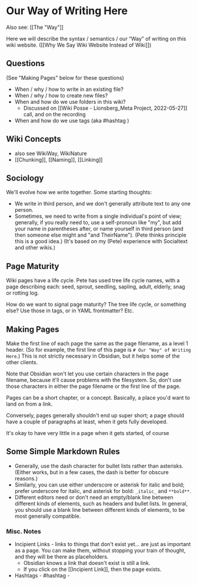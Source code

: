 # Our Way of Writing Here

Also see: [[The "Way"]]

Here we will describe the syntax / semantics / our “Way” of writing on this wiki website. ([[Why We Say Wiki Website Instead of Wiki]])

## Questions

(See "Making Pages" below for these questions)
- When / why / how to write in an existing file?
- When / why / how to create new files?
- When and how do we use folders in this wiki?
	- Discussed on [[Wiki Posse - Lionsberg_Meta Project, 2022-05-27]] call, and on the recording
- When and how do we use tags (aka #hashtag )

## Wiki Concepts

- also see WikiWay, WikiNature
- [[Chunking]], [[Naming]], [[Linking]]

## Sociology

We'll evolve how we write together.  Some starting thoughts:

- We write in third person, and we don't generally attribute text to any one person.
- Sometimes, we need to write from a single individual's point of view; generally, if you really need to, use a self-pronoun like "my", but add your name in parentheses after, or name yourself in third person (and then someone else might and "and TheirName"). (Pete thinks principle this is a good idea.) (It's based on my (Pete) experience with Socialtext and other wikis.)

## Page Maturity

Wiki pages have a life cycle.  Pete has used tree life cycle names, with a page describing each: seed, sprout, seedling, sapling, adult, elderly, snag or rotting log.

How do we want to signal page maturity?  The tree life cycle, or something else?  Use those in tags, or in YAML frontmatter? Etc.

## Making Pages

Make the first line of each page the same as the page filename, as a level 1 header.  (So for example, the first line of this page is `# Our "Way" of Writing Here`.) This is not strictly necessary in Obsidian, but it helps some of the other clients.

Note that Obsidian won't let you use certain characters in the page filename, because it'll cause problems with the filesystem. So, don't use those characters in either the page filename or the first line of the page.

Pages can be a short chapter, or a concept. Basically, a place you'd want to land on from a link. 

Conversely, pages generally shouldn't end up super short; a page should have a couple of paragraphs at least, when it gets fully developed.

It's okay to have very little in a page when it gets started, of course

## Some Simple Markdown Rules

- Generally, use the dash character for bullet lists rather than asterisks. (Either works, but in a few cases, the dash is better for obscure reasons.)
- Similarly, you can use either underscore or asterisk for italic and bold; prefer underscore for italic, and asterisk for bold: `_italic_` and `**bold**`.
- Different editors need or don't need an empty/blank line between different kinds of elements, such as headers and bullet lists.  In general, you should use a blank line between different kinds of elements, to be most generally compatible.

### Misc. Notes
- Incipient Links - links to things that don't exist yet... are just as important as a page. You can make them, without stopping your train of thought, and they will be there as placeholders. 
	- Obsidian knows a link that doesn't exist is still a link. 
	- If you click on the [[Incipient Link]], then the page exists. 
- Hashtags - #hashtag - 

